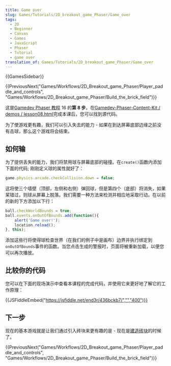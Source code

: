 ```yaml
---
title: Game over
slug: Games/Tutorials/2D_breakout_game_Phaser/Game_over
tags:
  - 2D
  - Beginner
  - Canvas
  - Games
  - JavaScript
  - Phaser
  - Tutorial
  - game over
translation_of: Games/Tutorials/2D_breakout_game_Phaser/Game_over
---
```

{{GamesSidebar}}

{{PreviousNext("Games/Workflows/2D_Breakout_game_Phaser/Player_paddle_and_controls", "Games/Workflows/2D_Breakout_game_Phaser/Build_the_brick_field")}}

这是[Gamedev Phaser 教程](/en-US/docs/Games/Workflows/2D_Breakout_game_Phaser) 16 的**第 8 步**。在[Gamedev-Phaser-Content-Kit / demos / lesson08.html](https://github.com/end3r/Gamedev-Phaser-Content-Kit/blob/gh-pages/demos/lesson08.html)完成本课后，您可以找到源代码。

为了使游戏更有趣，我们可以引入失去的能力 - 如果在到达屏幕底部边缘之前没有击球，那么这个游戏将会结束。

## 如何输

为了提供丢失的能力，我们将禁用球与屏幕底部的碰撞。在`create()`函数内添加下面的代码; 刚刚定义球的属性就好了：

```js
game.physics.arcade.checkCollision.down = false;
```

这将使三个墙壁（顶部，左侧和右侧）弹回球，但是第四个（底部）将消失，如果桨错过，则球从屏幕上脱落。我们需要一种方法来检测并相应地采取行动。在以前的新的下方添加以下行：

```js
ball.checkWorldBounds = true;
ball.events.onOutOfBounds.add(function(){
    alert('Game over!');
    location.reload();
}, this);
```

添加这些行将使得球检查世界（在我们的例子中是画布）边界并执行绑定到`onOutOfBounds`事件的函数。当您点击生成的警报时，页面将被重新加载，以便您可以再次播放。

## 比较你的代码

您可以在下面的现场演示中查看本课程的完成代码，并使用它来更好地了解它的工作原理：

{{JSFiddleEmbed("https://jsfiddle.net/end3r/436bckb7/","","400")}}

## 下一步

现在的基本游戏就是让我们通过引入砖块来更有趣的是 - 现在是[建造砖块](/en-US/docs/Games/Workflows/2D_Breakout_game_Phaser/Build_the_brick_field)的时候了。

{{PreviousNext("Games/Workflows/2D_Breakout_game_Phaser/Player_paddle_and_controls", "Games/Workflows/2D_Breakout_game_Phaser/Build_the_brick_field")}}
